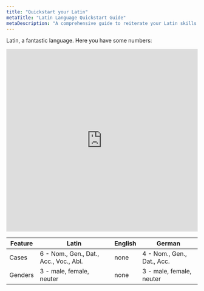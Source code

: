 ```yaml
---
title: "Quickstart your Latin"
metaTitle: "Latin Language Quickstart Guide"
metaDescription: "A comprehensive guide to reiterate your Latin skills in a quick manner."
---
```


Latin, a fantastic language. Here you have some numbers:

<iframe src="http://localhost:8000/en/vocabulary/verb/777/embed/" width="100%" height="480" scrolling="no" frameborder="no"></iframe>

Feature | Latin | English | German
------ | ------|----------| ------
Cases | 6 - Nom., Gen., Dat., Acc., Voc., Abl. | none | 4 - Nom., Gen., Dat., Acc.
Genders | 3 - male, female, neuter | none | 3 - male, female, neuter
